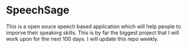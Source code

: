 # SpeechSage
This is a open souce speech based application which will help people to imporve their speaking skills. This is by far the biggest project that I will work upon for the next 100 days. I will update this repo weekly.
